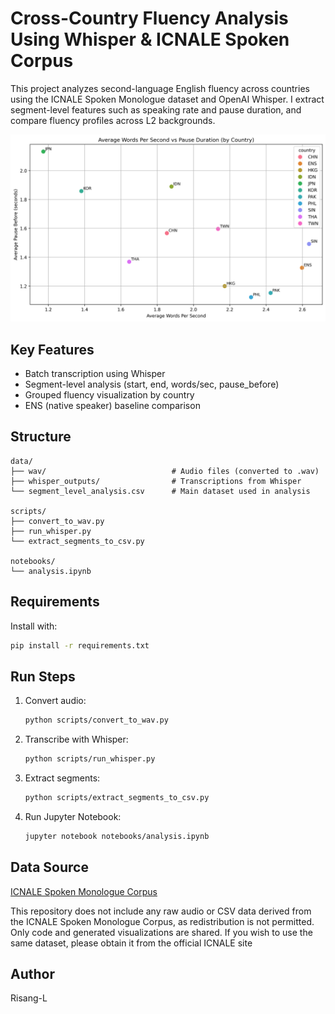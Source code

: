 # Cross-Country Fluency Analysis Using Whisper & ICNALE Spoken Corpus

This project analyzes second-language English fluency across countries using the ICNALE Spoken Monologue dataset and OpenAI Whisper. I extract segment-level features such as speaking rate and pause duration, and compare fluency profiles across L2 backgrounds.

![Scatterplot](figures/fluency_scatterplot.png)

## Key Features
- Batch transcription using Whisper
- Segment-level analysis (start, end, words/sec, pause_before)
- Grouped fluency visualization by country
- ENS (native speaker) baseline comparison

## Structure
```
data/
├── wav/                            # Audio files (converted to .wav)
├── whisper_outputs/                # Transcriptions from Whisper
└── segment_level_analysis.csv      # Main dataset used in analysis

scripts/
├── convert_to_wav.py
├── run_whisper.py
└── extract_segments_to_csv.py

notebooks/
└── analysis.ipynb
```

## Requirements
Install with:
```bash
pip install -r requirements.txt
```

## Run Steps
1. Convert audio:
   ```bash
   python scripts/convert_to_wav.py
   ```
2. Transcribe with Whisper:
   ```bash
   python scripts/run_whisper.py
   ```
3. Extract segments:
   ```bash
   python scripts/extract_segments_to_csv.py
   ```
4. Run Jupyter Notebook:
   ```bash
   jupyter notebook notebooks/analysis.ipynb
   ```

## Data Source
[ICNALE Spoken Monologue Corpus](https://language.sakura.ne.jp/icnale/)

This repository does not include any raw audio or CSV data derived from the ICNALE Spoken Monologue Corpus, as redistribution is not permitted. Only code and generated visualizations are shared. If you wish to use the same dataset, please obtain it from the official ICNALE site


## Author
Risang-L
